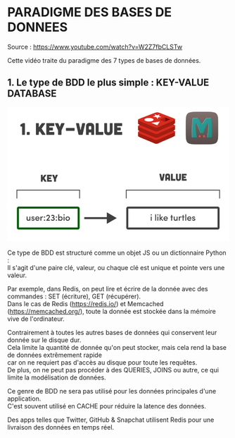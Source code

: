 # PARADIGME DES BASES DE DONNEES

Source : https://www.youtube.com/watch?v=W2Z7fbCLSTw <br>

Cette vidéo traite du paradigme des 7 types de bases de données.

## 1. Le type de BDD le plus simple : KEY-VALUE DATABASE

![](./key-value-db.png)

Ce type de BDD est structuré comme un objet JS ou un dictionnaire Python :<br>
Il s'agit d'une paire clé, valeur, ou chaque clé est unique et pointe vers une valeur.<br>

Par exemple, dans Redis, on peut lire et écrire de la donnée avec des commandes : SET (écriture), GET (récupérer).<br>
Dans le cas de Redis (https://redis.io/) et Memcached (https://memcached.org/), toute la donnée est stockée dans la mémoire vive de l'ordinateur.<br>

Contrairement à toutes les autres bases de données qui conservent leur donnée sur le disque dur.<br>
Cela limite la quantité de donnée qu'on peut stocker, mais cela rend la base de données extrêmement rapide<br>
car on ne requiert pas d'accès au disque pour toute les requêtes.<br>
De plus, on ne peut pas procéder à des QUERIES, JOINS ou autre, ce qui limite la modélisation de données.

Ce genre de BDD ne sera pas utilisé pour les données principales d'une application.<br>
C'est souvent utilisé en CACHE pour réduire la latence des données.<br>

Des apps telles que Twitter, GitHub & Snapchat utilisent Redis pour une livraison des données en temps réel.<br>

